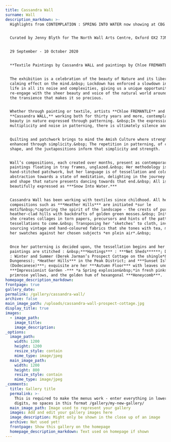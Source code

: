 ```yaml
---
title: Cassandra Wall
surname: Wall
description_markdown: >-
  Highlights from CONTEMPLATION : SPRING INTO WATER now showing at CBG


  Curated by Jenny Blyth for The North Wall Arts Centre, Oxford OX2 7JN


  29 September - 10 October 2020


  **Textile Paintings by Cassandra WALL and paintings by Chloe FREMANTLE**


  The exhibition is a celebration of the beauty of Nature and its liberating and
  calming effect on the mind.&nbsp; Lockdown has enforced a slowdown in pace of
  life in all its noise and complexities, giving us a unique opportunity to
  re-engage with the sheer beauty and voice of the natural world around us, and
  the transience that makes it so precious.


  Whether through painting or textile, artists **Chloe FREMANTLE** and
  **Cassandra WALL,** working both for thirty years and more, contemplate that
  beauty in nature expressed through patterning. &nbsp;In the expression of the
  multiplicity and noise in patterning, there is ultimately silence and calm.


  Quilting and patchwork brings to mind the Amish Culture where strength is
  enhanced through simplicity.&nbsp; The repetition in patterning, of colour and
  shape, and the juxtapositions inform that simplicity and strength.


  Wall’s compositions, each created over months, present as contemporary textile
  paintings floating in tray frames, unglazed.&nbsp; Her methodology is
  hand-stitched patchwork, but her language is of tessellation and colourfield
  abstraction towards a state of meditation, delighting in the journey of colour
  and shape that nature presents dancing towards that end.&nbsp; All is
  beautifully expressed as ***Snow Into Water.***


  Cassandra Wall has been working with textiles since childhood. All her
  compositions such as ***Heather Hills*** are initiated *sur le
  motif&nbsp;*capturing the spirit of the landscape - the crests of purple
  heather-clad hills with backdrafts of golden green mosses.&nbsp; Initially,
  she creates collages in torn papers, precursors and hints of the patterns and
  tessellations to come.&nbsp; Transposing her ‘sketches’ to cloth, involves
  sourcing vintage and hand-coloured fabrics that she tones with tea, matching
  her swatches against her chosen subjects *en plein air*.&nbsp;


  Once her patterning is decided upon, the tessellation begins and her textile
  paintings are stitched : &nbsp;***Hastings*** : ***Net Sheds******; Dungeness
  : Winter and Summer (Derek Jarman’s Prospect Cottage on the shingle*&nbsp;at
  Dungeness); *Heather Hills*** in the Peak District; and ***Sunset Islands
  (Dodecanese)***; exquisite are her ***Autumn Floor*** with leaves underfoot,
  ***Impressionist Garden -*** *a Spring explosion&nbsp;*in fresh pinks and
  primrose yellows, and the golden hum of hexangonal ***Honeycomb***.
homepage_description_markdown:
frontpage: true
gallery_date:
permalink: /gallery/cassandra-wall/
archive: false
main_image_path: /uploads/cassandra-wall-prospect-cottage.jpg
display_title: true
images:
  - image_path:
    image_title:
    image_description:
_options:
  image_path:
    width: 1200
    height: 1200
    resize_style: contain
    mime_type: image/jpeg
  main_image_path:
    width: 1200
    height: 800
    resize_style: contain
    mime_type: image/jpeg
_comments:
  title: Gallery title
  permalink: >-
    This is required to make the menus work - enter everything in lower case, no
    digits, no spaces in this format /gallery/my-new-gallery/
  main_image_path: Image used to represent your gallery
  images: Add and edit your gallery images here
  image_description: Might only be shown in the close up of an image
  archive: Not used yet!
  frontpage: Show this gallery on the homepage
  homepage_description_markdown: Text used on homepage if shown
---
```

